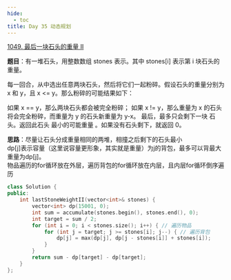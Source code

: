 ```yaml
---
hide:
  - toc
title: Day 35 动态规划
---
```


[1049. 最后一块石头的重量 II](https://leetcode.cn/problems/last-stone-weight-ii/)

**题目**：有一堆石头，用整数数组 stones 表示。其中 stones[i] 表示第 i 块石头的重量。

每一回合，从中选出任意两块石头，然后将它们一起粉碎。假设石头的重量分别为 x 和 y，且 x <= y。那么粉碎的可能结果如下：

如果 x == y，那么两块石头都会被完全粉碎；
如果 x != y，那么重量为 x 的石头将会完全粉碎，而重量为 y 的石头新重量为 y-x。
最后，最多只会剩下一块 石头。返回此石头 最小的可能重量 。如果没有石头剩下，就返回 0。

**思路**：尽量让石头分成重量相同的两堆，相撞之后剩下的石头最小<br>
dp[j]表示容量（这里说容量更形象，其实就是重量）为j的背包，最多可以背最大重量为dp[j]。<br>
物品遍历的for循环放在外层，遍历背包的for循环放在内层，且内层for循环倒序遍历

```cpp
class Solution {
public:
    int lastStoneWeightII(vector<int>& stones) {
        vector<int> dp(15001, 0);
        int sum = accumulate(stones.begin(), stones.end(), 0);
        int target = sum / 2;
        for (int i = 0; i < stones.size(); i++) { // 遍历物品
            for (int j = target; j >= stones[i]; j--) { // 遍历背包
                dp[j] = max(dp[j], dp[j - stones[i]] + stones[i]);
            }
        }
        return sum - dp[target] - dp[target];
    }
};
```
